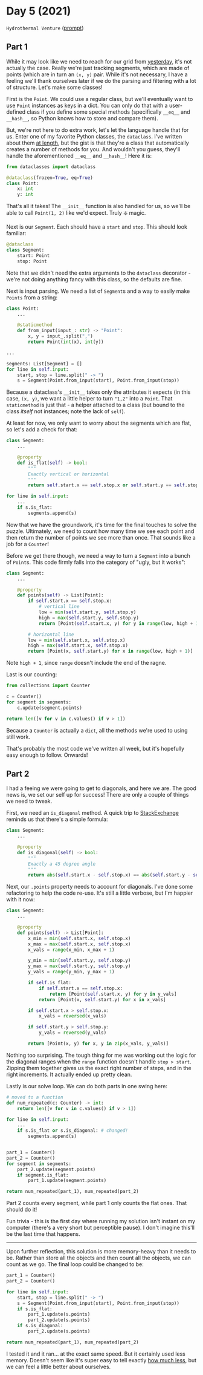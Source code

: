 # Day 5 (2021)

`Hydrothermal Venture` ([prompt](https://adventofcode.com/2021/day/5))

## Part 1

While it may look like we need to reach for our grid from [yesterday](https://github.com/xavdid/advent-of-code/tree/main/solutions/2021/day_4), it's not actually the case. Really we're just tracking segments, which are made of points (which are in turn an `(x, y)` pair. While it's not necessary, I have a feeling we'll thank ourselves later if we do the parsing and filtering with a lot of structure. Let's make some classes!

First is the `Point`. We could use a regular class, but we'll eventually want to use `Point` instances as keys in a dict. You can only do that with a user-defined class if you define some special methods (specifically `__eq__` and `__hash__`, so Python knows how to store and compare them).

But, we're not here to do extra work, let's let the language handle that for us. Enter one of my favorite Python classes, the `dataclass`. I've written about them [at length](https://xavd.id/blog/post/python-dataclasses-from-scratch/), but the gist is that they're a class that automatically creates a number of methods for you. And wouldn't you guess, they'll handle the aforementioned `__eq__` and `__hash__`! Here it is:

```py
from dataclasses import dataclass

@dataclass(frozen=True, eq=True)
class Point:
    x: int
    y: int
```

That's all it takes! The `__init__` function is also handled for us, so we'll be able to call `Point(1, 2)` like we'd expect. Truly :sparkle: magic.

Next is our `Segment`. Each should have a `start` and `stop`. This should look familiar:

```py
@dataclass
class Segment:
    start: Point
    stop: Point
```

Note that we didn't need the extra arguments to the `dataclass` decorator - we're not doing anything fancy with this class, so the defaults are fine.

Next is input parsing. We need a list of `Segment`s and a way to easily make `Points` from a string:

```py
class Point:
    ...

    @staticmethod
    def from_input(input_: str) -> "Point":
        x, y = input_.split(",")
        return Point(int(x), int(y))

...

segments: List[Segment] = []
for line in self.input:
    start, stop = line.split(" -> ")
    s = Segment(Point.from_input(start), Point.from_input(stop))
```

Because a dataclass's `__init__` takes only the attributes it expects (in this case, `(x, y)`, we want a little helper to turn `"1,2"` into a `Point`. That `staticmethod` is just that - a helper attached to a class (but bound to the class _itself_ not instances; note the lack of `self`).

At least for now, we only want to worry about the segments which are flat, so let's add a check for that:

```py
class Segment:
    ...

    @property
    def is_flat(self) -> bool:
        """
        Exactly vertical or horizontal
        """
        return self.start.x == self.stop.x or self.start.y == self.stop.y

for line in self.input:
    ...
    if s.is_flat:
        segments.append(s)
```

Now that we have the groundwork, it's time for the final touches to solve the puzzle. Ultimately, we need to count how many time we see each point and then return the number of points we see more than once. That sounds like a job for a `Counter`!

Before we get there though, we need a way to turn a `Segment` into a bunch of `Point`s. This code firmly falls into the category of "ugly, but it works":

```py
class Segment:
    ...

    @property
    def points(self) -> List[Point]:
        if self.start.x == self.stop.x:
            # vertical line
            low = min(self.start.y, self.stop.y)
            high = max(self.start.y, self.stop.y)
            return [Point(self.start.x, y) for y in range(low, high + 1)]

        # horizontal line
        low = min(self.start.x, self.stop.x)
        high = max(self.start.x, self.stop.x)
        return [Point(x, self.start.y) for x in range(low, high + 1)]
```

Note `high + 1`, since `range` doesn't include the end of the ragne.

Last is our counting:

```py
from collections import Counter

c = Counter()
for segment in segments:
    c.update(segment.points)

return len([v for v in c.values() if v > 1])
```

Because a `Counter` is actually a `dict`, all the methods we're used to using still work.

That's probably the most code we've written all week, but it's hopefully easy enough to follow. Onwards!

## Part 2

I had a feeing we were going to get to diagonals, and here we are. The good news is, we set our self up for success! There are only a couple of things we need to tweak.

First, we need an `is_diagonal` method. A quick trip to [StackExchange](https://math.stackexchange.com/questions/1194565/how-to-know-if-two-points-are-diagonally-aligned) reminds us that there's a simple formula:

```py
class Segment:
    ...

    @property
    def is_diagonal(self) -> bool:
        """
        Exactly a 45 degree angle
        """
        return abs(self.start.x - self.stop.x) == abs(self.start.y - self.stop.y)
```

Next, our `.points` property needs to account for diagonals. I've done some refactoring to help the code re-use. It's still a little verbose, but I'm happier with it now:

```py
class Segment:
    ...

    @property
    def points(self) -> List[Point]:
        x_min = min(self.start.x, self.stop.x)
        x_max = max(self.start.x, self.stop.x)
        x_vals = range(x_min, x_max + 1)

        y_min = min(self.start.y, self.stop.y)
        y_max = max(self.start.y, self.stop.y)
        y_vals = range(y_min, y_max + 1)

        if self.is_flat:
            if self.start.x == self.stop.x:
                return [Point(self.start.x, y) for y in y_vals]
            return [Point(x, self.start.y) for x in x_vals]

        if self.start.x > self.stop.x:
            x_vals = reversed(x_vals)

        if self.start.y > self.stop.y:
            y_vals = reversed(y_vals)

        return [Point(x, y) for x, y in zip(x_vals, y_vals)]
```

Nothing too surprising. The tough thing for me was working out the logic for the diagonal ranges when the `range` function doesn't handle `stop > start`. Zipping them together gives us the exact right number of steps, and in the right increments. It actually ended up pretty clean.

Lastly is our solve loop. We can do both parts in one swing here:

```py
# moved to a function
def num_repeated(c: Counter) -> int:
    return len([v for v in c.values() if v > 1])

for line in self.input:
    ...
    if s.is_flat or s.is_diagonal: # changed!
        segments.append(s)


part_1 = Counter()
part_2 = Counter()
for segment in segments:
    part_2.update(segment.points)
    if segment.is_flat:
        part_1.update(segment.points)

return num_repeated(part_1), num_repeated(part_2)
```

Part 2 counts every segment, while part 1 only counts the flat ones. That should do it!

Fun trivia - this is the first day where running my solution isn't instant on my computer (there's a very short but perceptible pause). I don't imagine this'll be the last time that happens.

---

Upon further reflection, this solution is more memory-heavy than it needs to be. Rather than store all the objects and then count all the objects, we can count as we go. The final loop could be changed to be:

```py
part_1 = Counter()
part_2 = Counter()

for line in self.input:
    start, stop = line.split(" -> ")
    s = Segment(Point.from_input(start), Point.from_input(stop))
    if s.is_flat:
        part_1.update(s.points)
        part_2.update(s.points)
    if s.is_diagonal:
        part_2.update(s.points)

return num_repeated(part_1), num_repeated(part_2)
```

I tested it and it ran... at the exact same speed. But it certainly used less memory. Doesn't seem like it's super easy to tell exactly [how much less](https://stackoverflow.com/questions/938733/total-memory-used-by-python-process), but we can feel a little better about ourselves.
